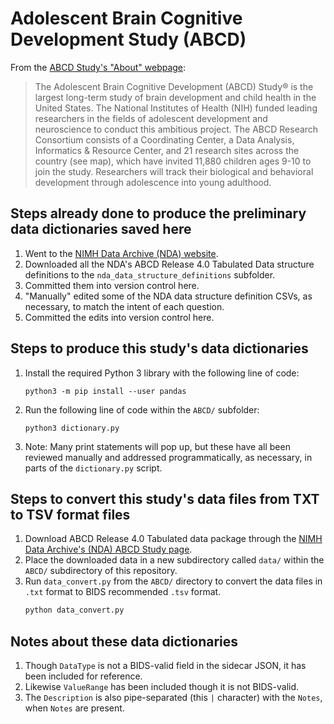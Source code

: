 # Adolescent Brain Cognitive Development Study (ABCD)

From the [ABCD Study's "About" webpage](https://abcdstudy.org/about/):

> The Adolescent Brain Cognitive Development (ABCD) Study® is the largest
> long-term study of brain development and child health in the United States.
> The National Institutes of Health (NIH) funded leading researchers in the
> fields of adolescent development and neuroscience to conduct this ambitious
> project. The ABCD Research Consortium consists of a Coordinating Center, a
> Data Analysis, Informatics & Resource Center, and 21 research sites across the
> country (see map), which have invited 11,880 children ages 9-10 to join the
> study. Researchers will track their biological and behavioral development
> through adolescence into young adulthood.

## Steps already done to produce the preliminary data dictionaries saved here

1. Went to the [NIMH Data Archive (NDA) website](https://nda.nih.gov/).
1. Downloaded all the NDA's ABCD Release 4.0 Tabulated Data structure definitions to the `nda_data_structure_definitions` subfolder.
1. Committed them into version control here.
1. "Manually" edited some of the NDA data structure definition CSVs, as necessary, to match the intent of each question.
1. Committed the edits into version control here.

## Steps to produce this study's data dictionaries

1. Install the required Python 3 library with the following line of code:

    ```shell
    python3 -m pip install --user pandas
    ```

1. Run the following line of code within the `ABCD/` subfolder:

    ```shell
    python3 dictionary.py
    ```

1. Note: Many print statements will pop up, but these have all been reviewed manually and addressed programmatically, as necessary, in parts of the `dictionary.py` script.

## Steps to convert this study's data files from TXT to TSV format files

1. Download ABCD Release 4.0 Tabulated data package through the [NIMH Data Archive's (NDA) ABCD Study page](https://nda.nih.gov/general-query.html?q=query=featured-datasets:Adolescent%20Brain%20Cognitive%20Development%20Study%20(ABCD)).
2. Place the downloaded data in a new subdirectory called `data/` within the `ABCD/` subdirectory of this repository.
3. Run `data_convert.py` from the `ABCD/` directory to convert the data files in `.txt` format to BIDS recommended `.tsv` format. 
    ```bash
    python data_convert.py
    ```

## Notes about these data dictionaries

1. Though `DataType` is not a BIDS-valid field in the sidecar JSON, it has been included for reference.
1. Likewise `ValueRange` has been included though it is not BIDS-valid.
1. The `Description` is also pipe-separated (this `|` character) with the `Notes`, when `Notes` are present.
